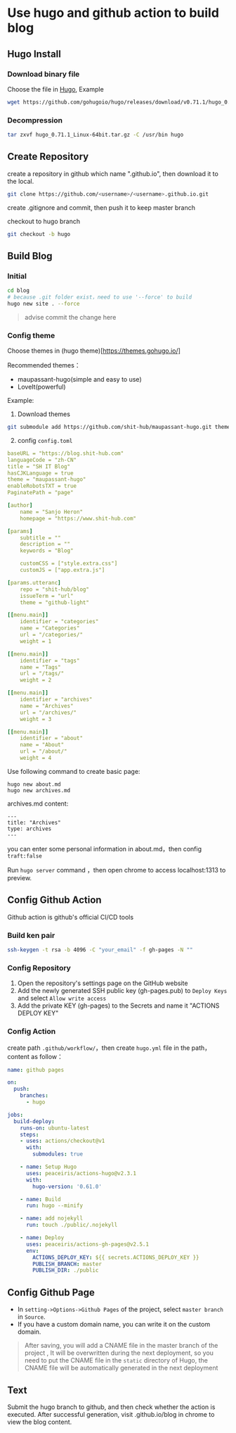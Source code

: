 # Use hugo and github action to build blog


## Hugo Install
### Download binary file
Choose the file in [Hugo](https://github.com/gohugoio/hugo/releases), Example
```bash
wget https://github.com/gohugoio/hugo/releases/download/v0.71.1/hugo_0.71.1_Linux-64bit.tar.gz
```

### Decompression
```bash
tar zxvf hugo_0.71.1_Linux-64bit.tar.gz -C /usr/bin hugo
```

## Create Repository
create a repository in github which name "<username>.github.io", then download it to the local.
```bash
git clone https://github.com/<username>/<username>.github.io.git
```
create .gitignore and commit, then push it to keep master branch

checkout to hugo branch
```bash
git checkout -b hugo
```

## Build Blog
### Initial
```bash
cd blog
# because .git folder exist，need to use '--force' to build
hugo new site . --force
```
> advise commit the change here

### Config theme
Choose themes in (hugo theme)[https://themes.gohugo.io/]

Recommended themes：
- maupassant-hugo(simple and easy to use)
- LoveIt(powerful)

Example:
1. Download themes
```bash
git submodule add https://github.com/shit-hub/maupassant-hugo.git themes/maupassant-hugo
```

2. config `config.toml`
```yaml
baseURL = "https://blog.shit-hub.com"
languageCode = "zh-CN"
title = "SH IT Blog"
hasCJKLanguage = true
theme = "maupassant-hugo"
enableRobotsTXT = true
PaginatePath = "page"

[author]
    name = "Sanjo Heron"
    homepage = "https://www.shit-hub.com"

[params]
    subtitle = ""
    description = ""
    keywords = "Blog"

    customCSS = ["style.extra.css"]
    customJS = ["app.extra.js"]

[params.utteranc]
    repo = "shit-hub/blog"
    issueTerm = "url"
    theme = "github-light"

[[menu.main]]
    identifier = "categories"
    name = "Categories"
    url = "/categories/"
    weight = 1

[[menu.main]]
    identifier = "tags"
    name = "Tags"
    url = "/tags/"
    weight = 2

[[menu.main]]
    identifier = "archives"
    name = "Archives"
    url = "/archives/"
    weight = 3

[[menu.main]]
    identifier = "about"
    name = "About"
    url = "/about/"
    weight = 4
```
Use following command to create basic page:
```
hugo new about.md
hugo new archives.md
```
archives.md content:
```
---
title: "Archives"
type: archives
---
```
you can enter some personal information in about.md，then config `traft:false`

Run `hugo server` command ，then open chrome to access localhost:1313 to preview.

## Config Github Action
Github action is github's official CI/CD tools
### Build ken pair
```bash
ssh-keygen -t rsa -b 4096 -C "your_email" -f gh-pages -N ""
```

### Config Repository
1. Open the repository's settings page on the GitHub website
2. Add the newly generated SSH public key (gh-pages.pub) to `Deploy Keys` and select `Allow write access`
3. Add the private KEY (gh-pages) to the Secrets and name it "ACTIONS DEPLOY KEY"

### Config Action
create path `.github/workflow/`，then create `hugo.yml` file in the path，content as follow：
```yml
name: github pages

on:
  push:
    branches:
      - hugo

jobs:
  build-deploy:
    runs-on: ubuntu-latest
    steps:
    - uses: actions/checkout@v1
      with:
        submodules: true

    - name: Setup Hugo
      uses: peaceiris/actions-hugo@v2.3.1
      with:
        hugo-version: '0.61.0'

    - name: Build
      run: hugo --minify

    - name: add nojekyll
      run: touch ./public/.nojekyll

    - name: Deploy
      uses: peaceiris/actions-gh-pages@v2.5.1
      env:
        ACTIONS_DEPLOY_KEY: ${{ secrets.ACTIONS_DEPLOY_KEY }}
        PUBLISH_BRANCH: master
        PUBLISH_DIR: ./public
```

## Config Github Page
- In `setting->Options->Github Pages` of the project, select `master branch` in `Source`. 
- If you have a custom domain name, you can write it on the custom domain. 
> After saving, you will add a CNAME file in the master branch of the project , It will be overwritten during the next deployment, so you need to put the CNAME file in the `static` directory of Hugo, the CNAME file will be automatically generated in the next deployment

## Text 
Submit the hugo branch to github, and then check whether the action is executed. After successful generation, visit <username>.github.io/blog in chrome to view the blog content.
